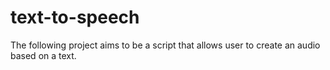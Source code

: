 # text-to-speech
The following project aims to be a script that allows user to create an audio based on a text. 
